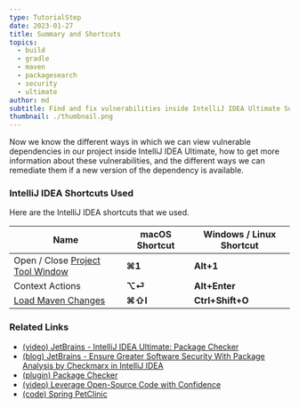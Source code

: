 ```yaml
---
type: TutorialStep
date: 2023-01-27
title: Summary and Shortcuts
topics:
  - build
  - gradle
  - maven
  - packagesearch
  - security
  - ultimate
author: md
subtitle: Find and fix vulnerabilities inside IntelliJ IDEA Ultimate Summary
thumbnail: ./thumbnail.png
---
```


Now we know the different ways in which we can view vulnerable dependencies in our project inside IntelliJ IDEA Ultimate, how to get more information about these vulnerabilities, and the different ways we can remediate them if a new version of the dependency is available.

### IntelliJ IDEA Shortcuts Used

Here are the IntelliJ IDEA shortcuts that we used.

| Name                                                                                                                   | macOS Shortcut | Windows / Linux Shortcut |
| ---------------------------------------------------------------------------------------------------------------------- | -------------- | ------------------------ |
| Open / Close [Project Tool Window](https://www.jetbrains.com/help/idea/project-tool-window.html)                       | **⌘1**         | **Alt+1**                |
| Context Actions                                                                                                        | **⌥⏎**         | **Alt+Enter**            |
| [Load Maven Changes](https://www.jetbrains.com/help/idea/delegate-build-and-run-actions-to-maven.html?#maven_reimport) | **⌘⇧I**        | **Ctrl+Shift+O**         |

### Related Links

- [(video) JetBrains - IntelliJ IDEA Ultimate: Package Checker](https://www.youtube.com/watch?v=RWtN4WNQsX4)
- [(blog) JetBrains - Ensure Greater Software Security With Package Analysis by Checkmarx in IntelliJ IDEA](https://blog.jetbrains.com/idea/2022/04/ensure-greater-software-security-with-package-analysis-by-checkmarx-in-intellij-idea/)
- [(plugin) Package Checker](https://plugins.jetbrains.com/plugin/18337-package-checker)
- [(video) Leverage Open-Source Code with Confidence](https://www.youtube.com/watch?v=4j2LfZepwTU)
- [(code) Spring PetClinic](https://github.com/spring-projects/spring-petclinic)
